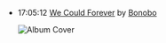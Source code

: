 *   17:05:12  [We Could Forever](http://goo.gl/8hsRH) by [Bonobo](http://www.last.fm/music/Bonobo)

    ![Album Cover](http://userserve-ak.last.fm/serve/174s/86192233.png "Black Sands")

